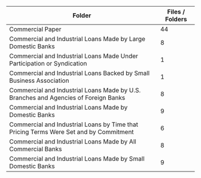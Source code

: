 | Folder                                                                                |   Files / Folders |
|---------------------------------------------------------------------------------------|-------------------|
| Commercial Paper                                                                      |                44 |
| Commercial and Industrial Loans Made by Large Domestic Banks                          |                 8 |
| Commercial and Industrial Loans Made Under Participation or Syndication               |                 1 |
| Commercial and Industrial Loans Backed by Small Business Association                  |                 1 |
| Commercial and Industrial Loans Made by U.S. Branches and Agencies of Foreign Banks   |                 8 |
| Commercial and Industrial Loans Made by Domestic Banks                                |                 9 |
| Commercial and Industrial Loans by Time that Pricing Terms Were Set and by Commitment |                 6 |
| Commercial and Industrial Loans Made by All Commercial Banks                          |                 8 |
| Commercial and Industrial Loans Made by Small Domestic Banks                          |                 9 |